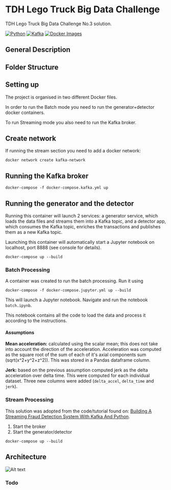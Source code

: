 # TDH Lego Truck Big Data Challenge
TDH Lego Truck Big Data Challenge No.3 solution. 

[![Python](https://img.shields.io/badge/python-3.5+-blue.svg?style=flat-square)](https://www.python.org)
[![Kafka](https://img.shields.io/badge/streaming_platform-kafka-black.svg?style=flat-square)](https://kafka.apache.org)
[![Docker Images](https://img.shields.io/badge/docker_images-confluent-orange.svg?style=flat-square)](https://github.com/confluentinc/cp-docker-images)


## General Description

## Folder Structure

## Setting up 

The project is organised in two different Docker files. 

In order to run the Batch mode you need to run the generator+detector docker containers. 

To run Streaming mode you also need to run the Kafka broker. 

## Create network
If running the stream section you need to add a docker network: 

```docker network create kafka-network```

## Running the Kafka broker

```docker-compose -f docker-compose.kafka.yml up```


## Running the generator and the detector

Running this container will launch 2 services: a generator service, which loads the data files and streams them into a Kafka topic, and a detector app, which consumes the Kafka topic, enriches the transactions and publishes them as a new Kafka topic. 

Launching this container will automatically start a Jupyter notebook on localhost, port 8888 (see console for details). 

```docker-compose up --build```

### Batch Processing
A container was created to run the batch processing. Run it using 

```docker-compose -f docker-compose.jupyter.yml up --build```

This will launch a Jupyter notebook. Navigate and run the notebook `batch.ipynb`.

This notebook contains all the code to load the data and process it according to the instructions. 

#### Assumptions

**Mean acceleration:** calculated using the scalar mean; this does not take into account the direction of the acceleration. Acceleration was computed as the square root of the sum of each of it's axial components sum (sqrt(x^2+y^2+z^2)). 
This was stored in a Pandas dataframe column. 

**Jerk:** based on the previous assumption computed jerk as the delta acceleration over delta time. This were computed for each individual dataset. Three new columns were added (`delta_accel`, `delta_time` and `jerk`).


### Stream Processing 

This solution was adopted from the code/tutorial found on: 
[Building A Streaming Fraud Detection System With Kafka And Python](https://blog.florimondmanca.com/building-a-streaming-fraud-detection-system-with-kafka-and-python).

  1. Start the broker
  2. Start the generator/detector

 ```docker-compose up --build```

## Architecture

![Alt text](/img/tdh_lego_arch.png?raw=true "Solution architecture diagram")

### Todo


